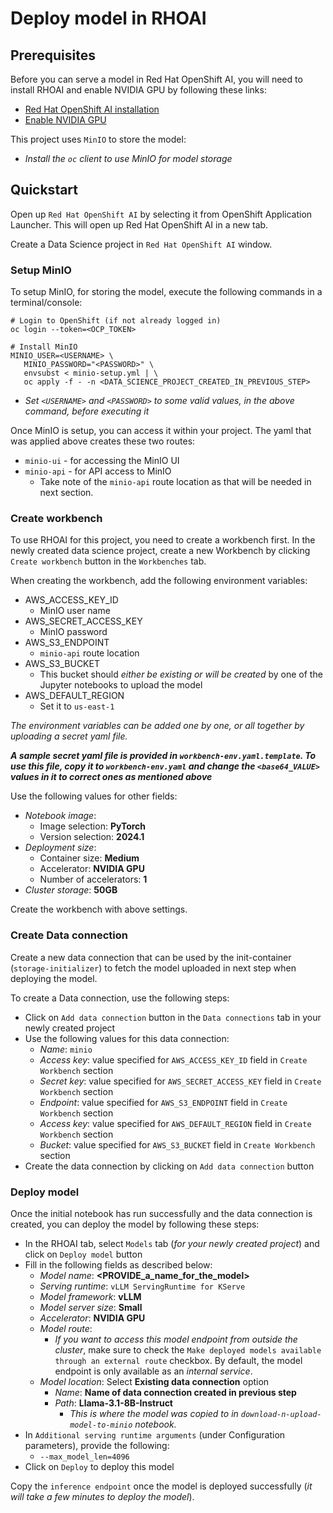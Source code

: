 # Deploy model in RHOAI


## Prerequisites

Before you can serve a model in Red Hat OpenShift AI, you will need to install RHOAI and enable NVIDIA GPU by following these links:
* [Red Hat OpenShift AI installation](https://docs.redhat.com/en/documentation/red_hat_openshift_ai_self-managed/2.13/html-single/installing_and_uninstalling_openshift_ai_self-managed/index#installing-and-deploying-openshift-ai_install)
* [Enable NVIDIA GPU](https://docs.redhat.com/en/documentation/red_hat_openshift_ai_self-managed/2.13/html/installing_and_uninstalling_openshift_ai_self-managed/enabling-nvidia-gpus_install#enabling-nvidia-gpus_install)

This project uses `MinIO` to store the model:
  * _Install the `oc` client to use MinIO for model storage_


## Quickstart

Open up `Red Hat OpenShift AI` by selecting it from OpenShift Application Launcher. This will open up Red Hat OpenShift AI in a new tab.

Create a Data Science project in `Red Hat OpenShift AI` window.

### Setup MinIO
To setup MinIO, for storing the model, execute the following commands in a terminal/console:
```
# Login to OpenShift (if not already logged in)
oc login --token=<OCP_TOKEN>

# Install MinIO
MINIO_USER=<USERNAME> \
   MINIO_PASSWORD="<PASSWORD>" \
   envsubst < minio-setup.yml | \
   oc apply -f - -n <DATA_SCIENCE_PROJECT_CREATED_IN_PREVIOUS_STEP>
```
* _Set `<USERNAME>` and `<PASSWORD>` to some valid values, in the above command, before executing it_

Once MinIO is setup, you can access it within your project. The yaml that was applied above creates these two routes:
* `minio-ui` - for accessing the MinIO UI
* `minio-api` - for API access to MinIO
  * Take note of the `minio-api` route location as that will be needed in next section.


### Create workbench
To use RHOAI for this project, you need to create a workbench first. In the newly created data science project, create a new Workbench by clicking `Create workbench` button in the `Workbenches` tab.

When creating the workbench, add the following environment variables:
* AWS_ACCESS_KEY_ID
  * MinIO user name
* AWS_SECRET_ACCESS_KEY
  * MinIO password
* AWS_S3_ENDPOINT
  * `minio-api` route location
* AWS_S3_BUCKET
  * This bucket should _either be existing or will be created_ by one of the
    Jupyter notebooks to upload the model
* AWS_DEFAULT_REGION
  * Set it to `us-east-1`

_The environment variables can be added one by one, or all together by uploading a secret yaml file._

_**A sample secret yaml file is provided in `workbench-env.yaml.template`. To use this file, copy it to `workbench-env.yaml` and change the `<base64_VALUE>` values in it to correct ones as mentioned above**_

Use the following values for other fields:
* _Notebook image_:
  * Image selection: **PyTorch**
  * Version selection: **2024.1**
* _Deployment size_:
  * Container size: **Medium**
  * Accelerator: **NVIDIA GPU**
  * Number of accelerators: **1**
* _Cluster storage_: **50GB**

Create the workbench with above settings.


### Create Data connection
Create a new data connection that can be used by the init-container (`storage-initializer`) to fetch the model uploaded in next step when deploying the model.

To create a Data connection, use the following steps:
* Click on `Add data connection` button in the  `Data connections` tab in your newly created project
* Use the following values for this data connection:
  * _Name_: `minio`
  * _Access key_: value specified for `AWS_ACCESS_KEY_ID` field in `Create Workbench` section
  * _Secret key_: value specified for `AWS_SECRET_ACCESS_KEY` field in `Create Workbench` section
  * _Endpoint_: value specified for `AWS_S3_ENDPOINT` field in `Create Workbench` section
  * _Access key_: value specified for `AWS_DEFAULT_REGION` field in `Create Workbench` section
  * _Bucket_: value specified for `AWS_S3_BUCKET` field in `Create Workbench` section
* Create the data connection by clicking on `Add data connection` button


### Deploy model
Once the initial notebook has run successfully and the data connection is created, you can deploy the model by following these steps:
* In the RHOAI tab, select `Models` tab (_for your newly created project_) and click on `Deploy model` button 
* Fill in the following fields as described below:
  * _Model name_: **<PROVIDE_a_name_for_the_model>**
  * _Serving runtime_: `vLLM ServingRuntime for KServe`
  * _Model framework_: **vLLM**
  * _Model server size_: **Small**
  * _Accelerator_: **NVIDIA GPU**
  * _Model route_:
    * _If you want to access this model endpoint from outside the cluster_, make sure to check the `Make deployed models available through an external route` checkbox. By default, the model endpoint is only available as an _internal service_.
  * _Model location_: Select **Existing data connection** option
    * _Name_: **Name of data connection created in previous step**
    * _Path_: **Llama-3.1-8B-Instruct**
      * _This is where the model was copied to in `download-n-upload-model-to-minio` notebook._
* In `Additional serving runtime arguments` (under Configuration parameters), provide the following:
  * `--max_model_len=4096`
* Click on `Deploy` to deploy this model

Copy the `inference endpoint` once the model is deployed successfully (_it will take a few minutes to deploy the model_).

